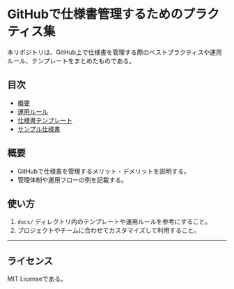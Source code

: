 # GitHubで仕様書管理するためのプラクティス集

本リポジトリは、GitHub上で仕様書を管理する際のベストプラクティスや運用ルール、テンプレートをまとめたものである。

## 目次
- [概要](#概要)
- [運用ルール](docs/operation_rules.md)
- [仕様書テンプレート](docs/spec_template.md)
- [サンプル仕様書](docs/spec_sample.md)

## 概要
- GitHubで仕様書を管理するメリット・デメリットを説明する。
- 管理体制や運用フローの例を記載する。

## 使い方
1. `docs/` ディレクトリ内のテンプレートや運用ルールを参考にすること。
2. プロジェクトやチームに合わせてカスタマイズして利用すること。

---

## ライセンス
MIT Licenseである。
